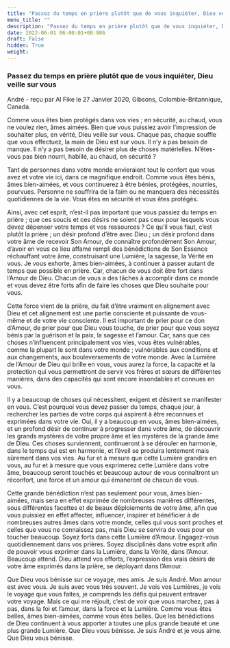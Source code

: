 ```yaml
---
title: "Passez du temps en prière plutôt que de vous inquiéter, Dieu veille sur vous"
menu_title: ""
description: "Passez du temps en prière plutôt que de vous inquiéter, Dieu veille sur vous"
date: 2022-06-01 06:00:01+00:986
draft: False
hidden: True
weight:
---
```

### Passez du temps en prière plutôt que de vous inquiéter, Dieu veille sur vous

André - reçu par Al Fike le 27 Janvier 2020, Gibsons, Colombie-Britannique, Canada.

Comme vous êtes bien protégés dans vos vies ; en sécurité, au chaud, vous ne voulez rien, âmes aimées. Bien que vous puissiez avoir l’impression de souhaiter plus, en vérité, Dieu veille sur vous. Chaque pas, chaque souffle que vous effectuez, la main de Dieu est sur vous. Il n’y a pas besoin de manque. Il n’y a pas besoin de désirer plus de choses matérielles. N’êtes-vous pas bien nourri, habillé, au chaud, en sécurité ?

Tant de personnes dans votre monde envieraient tout le confort que vous avez et votre vie ici, dans ce magnifique endroit. Comme vous êtes bénis, âmes bien-aimées, et vous continuerez à être bénies, protégées, nourries, pourvues. Personne ne souffrira de la faim ou ne manquera des nécessités quotidiennes de la vie. Vous êtes en sécurité et vous êtes protégés.

Ainsi, avec cet esprit, n’est-il pas important que vous passiez du temps en prière ; que ces soucis et ces désirs ne soient pas ceux pour lesquels vous devez dépenser votre temps et vos ressources ? Ce qu’il vous faut, c’est plutôt la prière ; un désir profond d’être avec Dieu ; un désir profond dans votre âme de recevoir Son Amour, de connaître profondément Son Amour, d’avoir en vous ce lieu affamé rempli des bénédictions de Son Essence réchauffant votre âme, construisant une Lumière, la sagesse, la Vérité en vous. Je vous exhorte, âmes bien-aimées, à continuer à passer autant de temps que possible en prière. Car, chacun de vous doit être fort dans l’Amour de Dieu. Chacun de vous a des tâches à accomplir dans ce monde et vous devez être forts afin de faire les choses que Dieu souhaite pour vous.

Cette force vient de la prière, du fait d’être vraiment en alignement avec Dieu et cet alignement est une partie consciente et puissante de vous-même et de votre vie consciente. Il est important de prier pour ce don d’Amour, de prier pour que Dieu vous touche, de prier pour que vous soyez bénis par la guérison et la paix, la sagesse et l’amour. Car, sans que ces choses n’influencent principalement vos vies, vous êtes vulnérables, comme la plupart le sont dans votre monde ; vulnérables aux conditions et aux changements, aux bouleversements de votre monde. Avec la Lumière de l’Amour de Dieu qui brille en vous, vous aurez la force, la capacité et la protection qui vous permettront de servir vos frères et sœurs de différentes manières, dans des capacités qui sont encore insondables et connues en vous.

Il y a beaucoup de choses qui nécessitent, exigent et désirent se manifester en vous. C’est pourquoi vous devez passer du temps, chaque jour, à rechercher les parties de votre corps qui aspirent à être reconnues et exprimées dans votre vie. Oui, il y a beaucoup en vous, âmes bien-aimées, et un profond désir de continuer à progresser dans votre âme, de découvrir les grands mystères de votre propre âme et les mystères de la grande âme de Dieu. Ces choses surviennent, continueront à se dérouler en harmonie, dans le temps qui est en harmonie, et l’éveil se produira lentement mais sûrement dans vos vies. Au fur et à mesure que cette Lumière grandira en vous, au fur et à mesure que vous exprimerez cette Lumière dans votre âme, beaucoup seront touchés et beaucoup autour de vous connaîtront un réconfort, une force et un amour qui émaneront de chacun de vous.

Cette grande bénédiction n’est pas seulement pour vous, âmes bien-aimées, mais sera en effet exprimée de nombreuses manières différentes, sous différentes facettes et de beaux déploiements de votre âme, afin que vous puissiez en effet affecter, influencer, inspirer et bénéficier à de nombreuses autres âmes dans votre monde, celles qui vous sont proches et celles que vous ne connaissez pas, mais Dieu se servira de vous pour en toucher beaucoup. Soyez forts dans cette Lumière d’Amour. Engagez-vous quotidiennement dans vos prières. Soyez disciplinés dans votre esprit afin de pouvoir vous exprimer dans la Lumière, dans la Vérité, dans l’Amour. Beaucoup attend. Dieu attend vos efforts, l’expression des vrais désirs de votre âme exprimés dans la prière, se déployant dans l’Amour.

Que Dieu vous bénisse sur ce voyage, mes amis. Je suis André. Mon amour est avec vous. Je suis avec vous très souvent. Je vois vos Lumières, je vois le voyage que vous faites, je comprends les défis qui peuvent entraver votre voyage. Mais ce qui me réjouit, c’est de voir que vous marchez, pas à pas, dans la foi et l’amour, dans la force et la Lumière. Comme vous êtes belles, âmes bien-aimées, comme vous êtes belles. Que les bénédictions de Dieu continuent à vous apporter à toutes une plus grande beauté et une plus grande Lumière. Que Dieu vous bénisse. Je suis André et je vous aime. Que Dieu vous bénisse.
